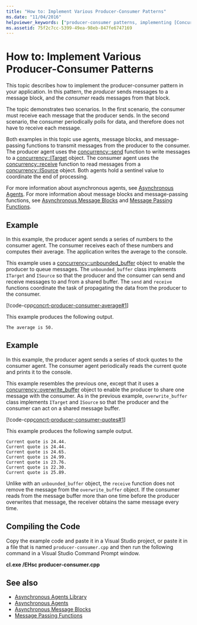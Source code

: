 ```yaml
---
title: "How to: Implement Various Producer-Consumer Patterns"
ms.date: "11/04/2016"
helpviewer_keywords: ["producer-consumer patterns, implementing [Concurrency Runtime]", "implementing producer-consumer patterns [Concurrency Runtime]"]
ms.assetid: 75f2c7cc-5399-49ea-98eb-847fe6747169
---
```

# How to: Implement Various Producer-Consumer Patterns

This topic describes how to implement the producer-consumer pattern in your application. In this pattern, the *producer* sends messages to a message block, and the *consumer* reads messages from that block.

The topic demonstrates two scenarios. In the first scenario, the consumer must receive each message that the producer sends. In the second scenario, the consumer periodically polls for data, and therefore does not have to receive each message.

Both examples in this topic use agents, message blocks, and message-passing functions to transmit messages from the producer to the consumer. The producer agent uses the [concurrency::send](reference/concurrency-namespace-functions.md#send) function to write messages to a [concurrency::ITarget](../../parallel/concrt/reference/itarget-class.md) object. The consumer agent uses the [concurrency::receive](reference/concurrency-namespace-functions.md#receive) function to read messages from a [concurrency::ISource](../../parallel/concrt/reference/isource-class.md) object. Both agents hold a sentinel value to coordinate the end of processing.

For more information about asynchronous agents, see [Asynchronous Agents](../../parallel/concrt/asynchronous-agents.md). For more information about message blocks and message-passing functions, see [Asynchronous Message Blocks](../../parallel/concrt/asynchronous-message-blocks.md) and [Message Passing Functions](../../parallel/concrt/message-passing-functions.md).

## Example

In this example, the producer agent sends a series of numbers to the consumer agent. The consumer receives each of these numbers and computes their average. The application writes the average to the console.

This example uses a [concurrency::unbounded_buffer](reference/unbounded-buffer-class.md) object to enable the producer to queue messages. The `unbounded_buffer` class implements `ITarget` and `ISource` so that the producer and the consumer can send and receive messages to and from a shared buffer. The `send` and `receive` functions coordinate the task of propagating the data from the producer to the consumer.

[!code-cpp[concrt-producer-consumer-average#1](../../parallel/concrt/codesnippet/cpp/how-to-implement-various-producer-consumer-patterns_1.cpp)]

This example produces the following output.

```Output
The average is 50.
```

## Example

In this example, the producer agent sends a series of stock quotes to the consumer agent. The consumer agent periodically reads the current quote and prints it to the console.

This example resembles the previous one, except that it uses a [concurrency::overwrite_buffer](../../parallel/concrt/reference/overwrite-buffer-class.md) object to enable the producer to share one message with the consumer. As in the previous example, `overwrite_buffer` class implements `ITarget` and `ISource` so that the producer and the consumer can act on a shared message buffer.

[!code-cpp[concrt-producer-consumer-quotes#1](../../parallel/concrt/codesnippet/cpp/how-to-implement-various-producer-consumer-patterns_2.cpp)]

This example produces the following sample output.

```Output
Current quote is 24.44.
Current quote is 24.44.
Current quote is 24.65.
Current quote is 24.99.
Current quote is 23.76.
Current quote is 22.30.
Current quote is 25.89.
```

Unlike with an `unbounded_buffer` object, the `receive` function does not remove the message from the `overwrite_buffer` object. If the consumer reads from the message buffer more than one time before the producer overwrites that message, the receiver obtains the same message every time.

## Compiling the Code

Copy the example code and paste it in a Visual Studio project, or paste it in a file that is named `producer-consumer.cpp` and then run the following command in a Visual Studio Command Prompt window.

**cl.exe /EHsc producer-consumer.cpp**

## See also

- [Asynchronous Agents Library](../../parallel/concrt/asynchronous-agents-library.md)
- [Asynchronous Agents](../../parallel/concrt/asynchronous-agents.md)
- [Asynchronous Message Blocks](../../parallel/concrt/asynchronous-message-blocks.md)
- [Message Passing Functions](../../parallel/concrt/message-passing-functions.md)
